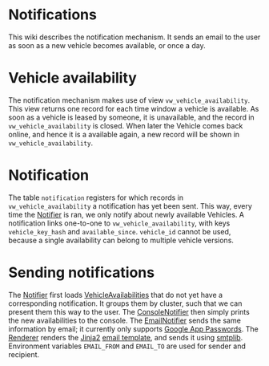 # Notifications
This wiki describes the notification mechanism. It sends an email to the user as soon as a new vehicle becomes available, or once a day.

# Vehicle availability
The notification mechanism makes use of view `vw_vehicle_availability`. This view returns one record for each time window a vehicle is available. As soon as a vehicle is leased by someone, it is unavailable, and the record in `vw_vehicle_availability` is closed. When later the Vehicle comes back online, and hence it is a available again, a new record will be shown in `vw_vehicle_availability`. 

# Notification
The table `notification` registers for which records in `vw_vehicle_availability` a notification has yet been sent. This way, every time the [Notifier](/src/athlon_flex_notifier/notifications/notifier.py) is ran, we only notify about newly available Vehicles. A notification links one-to-one to `vw_vehicle_availability`, with keys `vehicle_key_hash` and `available_since`. `vehicle_id` cannot be used, because a single availability can belong to multiple vehicle versions. 

# Sending notifications
The [Notifier](/src/athlon_flex_notifier/notifications/notifier.py) first loads [VehicleAvailabilities](/src/athlon_flex_notifier/models/views/vehicle_availability.py) that do not yet have a corresponding notification. It groups them by cluster, such that we can present them this way to the user. The [ConsoleNotifier](/src/athlon_flex_notifier/notifications/console_notifier.py) then simply prints the new availabilities to the console. The [EmailNotifier](/src/athlon_flex_notifier/notifications/email_notifier.py) sends the same information by email; it currently only supports [Google App Passwords](https://developers.google.com/workspace/guides/create-credentials). The [Renderer](/src/athlon_flex_notifier/notifications/email/renderer.py) renders the [Jinja2](https://pypi.org/project/Jinja2/) [email template](/src/athlon_flex_notifier/notifications/email/templates/email.html), and sends it using [smtplib](https://docs.python.org/3/library/smtplib.html). Environment variables `EMAIL_FROM` and `EMAIL_TO` are used for sender and recipient. 
